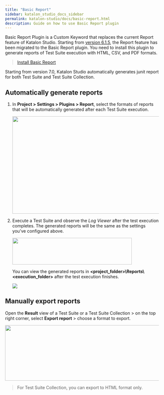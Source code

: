 ```yaml
---
title: "Basic Report"
sidebar: katalon_studio_docs_sidebar
permalink: katalon-studio/docs/basic-report.html
description: Guide on how to use Basic Report plugin
---
```

Basic Report Plugin is a Custom Keyword that replaces the current Report feature of Katalon Studio. Starting from [version 6.1.5](https://docs.katalon.com/katalon-studio/new/version-615.html), the Report feature has been migrated to the Basic Report plugin.  You need to install this plugin to generate reports of Test Suite execution with HTML, CSV, and PDF formats.

> [Install Basic Report](https://store.katalon.com/product/59/Basic-Report)

Starting from version 7.0, Katalon Studio automatically generates junit report for both Test Suite and Test Suite Collection.

## Automatically generate reports

1. In **Project > Settings > Plugins > Report**, select the formats of reports that will be automatically generated after each Test Suite execution.

   <img src="https://github.com/katalon-studio/docs-images/raw/master/katalon-studio/docs/Basic%20Report/report-settings.png" width="546" height="318">

2. Execute a Test Suite and observe the *Log Viewer* after the test execution completes. The generated reports will be the same as the settings you've configured above.

   <img src="https://github.com/katalon-studio/docs-images/raw/master/katalon-studio/docs/Basic%20Report/log-viewer.png" width="391" height="87">

   You can view the generated reports in **<project_folder>\\Reports\\<execution_folder>** after the test execution finishes.

   <img src="https://github.com/katalon-studio/docs-images/raw/master/katalon-studio/docs/Basic%20Report/report-folder.png" width="" height="">

## Manually export reports

Open the **Result** view of a Test Suite or a Test Suite Collection > on the top right corner, select **Export report** > choose a format to export.

<img src="https://github.com/katalon-studio/docs-images/raw/master/katalon-studio/docs/Basic%20Report/report%201.png" width="1030" height="181">

> For Test Suite Collection, you can export to HTML format only.
